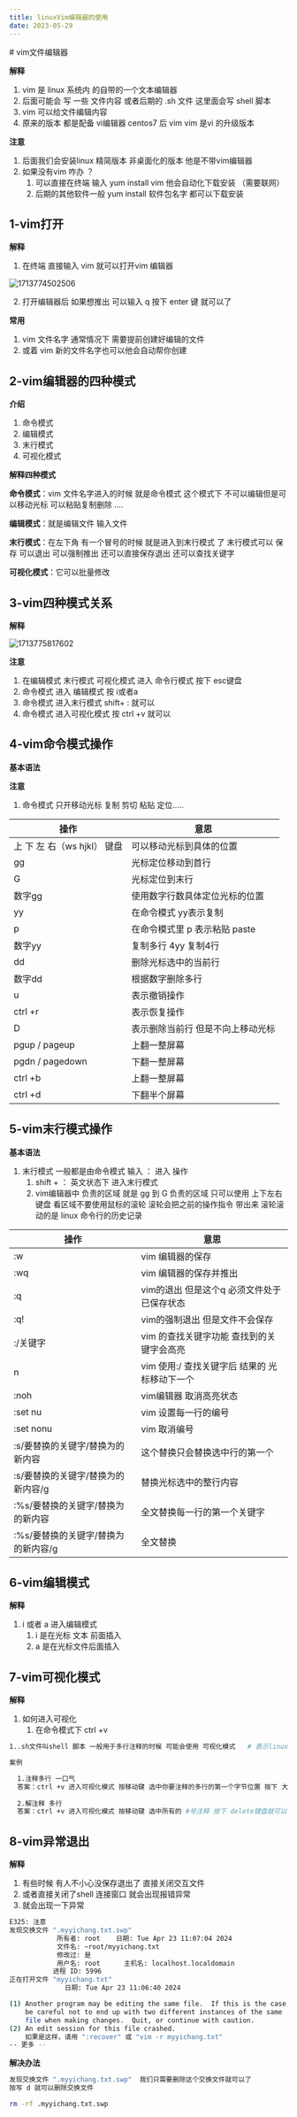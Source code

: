 ```yaml
---
title: linuxVim编辑器的使用
date: 2023-05-29
---
```

<Boxx/>
# vim文件编辑器

**解释**

1. vim 是 linux 系统内 的自带的一个文本编辑器 
2. 后面可能会 写 一些 文件内容 或者后期的 .sh 文件 这里面会写 shell 脚本
3. vim 可以给文件编辑内容
4. 原来的版本 都是配备 vi编辑器 centos7 后 vim  vim 是vi 的升级版本

**注意**

1. 后面我们会安装linux 精简版本 非桌面化的版本 他是不带vim编辑器
2. 如果没有vim 咋办 ？
   1. 可以直接在终端 输入 yum install vim 他会自动化下载安装 （需要联网）
   2. 后期的其他软件一般 yum install 软件包名字 都可以下载安装

## 1-vim打开

**解释**

1. 在终端 直接输入 vim 就可以打开vim 编辑器

![1713774502506](/assets/1713774502506.png)

2. 打开编辑器后 如果想推出 可以输入 q 按下 enter 键 就可以了

**常用**

1. vim 文件名字   通常情况下  需要提前创建好编辑的文件
2. 或着  vim 新的文件名字也可以他会自动帮你创建

## 2-vim编辑器的四种模式

**介绍**

1. 命令模式
2. 编辑模式
3. 末行模式
4. 可视化模式

**解释四种模式**

**命令模式**：vim 文件名字进入的时候 就是命令模式 这个模式下 不可以编辑但是可以移动光标 可以粘贴复制删除 ....

**编辑模式**：就是编辑文件  输入文件 

**末行模式**：在左下角 有一个冒号的时候 就是进入到末行模式 了 末行模式可以 保存 可以退出  可以强制推出  还可以直接保存退出  还可以查找关键字

**可视化模式**：它可以批量修改

## 3-vim四种模式关系

**解释**

![1713775817602](/assets/1713775817602.png)

**注意**

1. 在编辑模式  末行模式 可视化模式 进入 命令行模式 按下 esc键盘
2. 命令模式 进入 编辑模式 按  i或者a
3. 命令模式 进入末行模式 shift+ : 就可以
4. 命令模式 进入可视化模式 按 ctrl +v 就可以

## 4-vim命令模式操作

**基本语法**

**注意**

1. 命令模式 只开移动光标  复制 剪切 粘贴 定位.....

| 操作                         | 意思                              |
| ---------------------------- | --------------------------------- |
| 上 下 左 右（ws  hjkl） 键盘 | 可以移动光标到具体的位置          |
| gg                           | 光标定位移动到首行                |
| G                            | 光标定位到末行                    |
| 数字gg                       | 使用数字行数具体定位光标的位置    |
| yy                           | 在命令模式 yy表示复制             |
| p                            | 在命令模式里 p 表示粘贴 paste     |
| 数字yy                       | 复制多行  4yy 复制4行             |
| dd                           | 删除光标选中的当前行              |
| 数字dd                       | 根据数字删除多行                  |
| u                            | 表示撤销操作                      |
| ctrl +r                      | 表示恢复操作                      |
| D                            | 表示删除当前行 但是不向上移动光标 |
| pgup / pageup                | 上翻一整屏幕                      |
| pgdn / pagedown              | 下翻一整屏幕                      |
| ctrl +b                      | 上翻一整屏幕                      |
| ctrl +d                      | 下翻半个屏幕                      |

## 5-vim末行模式操作

**基本语法**

1. 末行模式 一般都是由命令模式 输入 ： 进入 操作 
   1. shift + ： 英文状态下  进入末行模式
   2. vim编辑器中 负责的区域 就是 gg  到 G 负责的区域  只可以使用 上下左右键盘 看区域不要使用鼠标的滚轮 滚轮会把之前的操作指令 带出来 滚轮滚动的是  linux 命令行的历史记录

| 操作                                | 意思                                          |
| ----------------------------------- | --------------------------------------------- |
| :w                                  | vim 编辑器的保存                              |
| :wq                                 | vim 编辑器的保存并推出                        |
| :q                                  | vim的退出  但是这个q 必须文件处于 已保存状态  |
| :q!                                 | vim的强制退出 但是文件不会保存                |
| :/关键字                            | vim 的查找关键字功能 查找到的关键字会高亮     |
| n                                   | vim 使用:/ 查找关键字后 结果的 光标移动下一个 |
| :noh                                | vim编辑器 取消高亮状态                        |
| :set nu                             | vim 设置每一行的编号                          |
| :set nonu                           | vim 取消编号                                  |
| :s/要替换的关键字/替换为的新内容    | 这个替换只会替换选中行的第一个                |
| :s/要替换的关键字/替换为的新内容/g  | 替换光标选中的整行内容                        |
| :%s/要替换的关键字/替换为的新内容   | 全文替换每一行的第一个关键字                  |
| :%s/要替换的关键字/替换为的新内容/g | 全文替换                                      |

## 6-vim编辑模式

**解释**

1. i  或者  a 进入编辑模式 
   1. i 是在光标 文本 前面插入  
   2. a 是在光标文件后面插入

## 7-vim可视化模式

**解释**

1. 如何进入可视化 
   1. 在命令模式下 ctrl +v

```sh
1..sh文件叫shell 脚本 一般用于多行注释的时候 可能会使用 可视化模式   # 表示linux 的注释（不生效）

案例

  1.注释多行 一口气
  答案：ctrl +v 进入可视化模式 按移动键 选中你要注释的多行的第一个字节位置 按下 大写的I 输入# 号 在按下esc键 就可以多行注释
  
  2.解注释 多行
  答案：ctrl +v 进入可视化模式 按移动键 选中所有的 #号注释 按下 delete键盘就可以
```

## 8-vim异常退出

**解释**

1. 有些时候 有人不小心没保存退出了 直接关闭交互文件
2. 或者直接关闭了shell 连接窗口 就会出现报错异常
3. 就会出现一下异常

```sh
E325: 注意
发现交换文件 ".myyichang.txt.swp"
            所有者: root    日期: Tue Apr 23 11:07:04 2024
            文件名: ~root/myyichang.txt
            修改过: 是
            用户名: root      主机名: localhost.localdomain
           进程 ID: 5996
正在打开文件 "myyichang.txt"
              日期: Tue Apr 23 11:06:40 2024

(1) Another program may be editing the same file.  If this is the case,
    be careful not to end up with two different instances of the same
    file when making changes.  Quit, or continue with caution.
(2) An edit session for this file crashed.
    如果是这样，请用 ":recover" 或 "vim -r myyichang.txt"
-- 更多 --
```

**解决办法**

```sh
发现交换文件 ".myyichang.txt.swp"  我们只需要删除这个交换文件就可以了
按写 d 就可以删除交换文件

rm -rf .myyichang.txt.swp
```